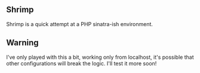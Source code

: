 ## Shrimp
Shrimp is a quick attempt at a PHP sinatra-ish environment.

## Warning
I've only played with this a bit, working only from localhost, it's possible that other configurations will break the logic. I'll test it more soon!